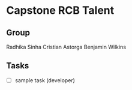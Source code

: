 # Capstone RCB Talent

## Group 

Radhika Sinha
Cristian Astorga
Benjamin Wilkins

## Tasks

* [ ] sample task (developer) 